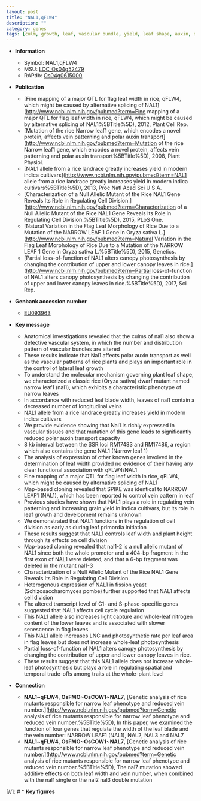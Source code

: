 ```yaml
---
layout: post
title: "NAL1,qFLW4"
description: ""
category: genes
tags: [culm, growth, leaf, vascular bundle, yield, leaf shape, auxin, dwarf, grain, map-based cloning, grain yield, cell division, height, cell cycle, development, nitrogen, senescence, photosynthesis]
---
```


* **Information**  
    + Symbol: NAL1,qFLW4  
    + MSU: [LOC_Os04g52479](http://rice.plantbiology.msu.edu/cgi-bin/ORF_infopage.cgi?orf=LOC_Os04g52479)  
    + RAPdb: [Os04g0615000](http://rapdb.dna.affrc.go.jp/viewer/gbrowse_details/irgsp1?name=Os04g0615000)  

* **Publication**  
    + [Fine mapping of a major QTL for flag leaf width in rice, qFLW4, which might be caused by alternative splicing of NAL1](http://www.ncbi.nlm.nih.gov/pubmed?term=Fine mapping of a major QTL for flag leaf width in rice, qFLW4, which might be caused by alternative splicing of NAL1%5BTitle%5D), 2012, Plant Cell Rep.
    + [Mutation of the rice Narrow leaf1 gene, which encodes a novel protein, affects vein patterning and polar auxin transport](http://www.ncbi.nlm.nih.gov/pubmed?term=Mutation of the rice Narrow leaf1 gene, which encodes a novel protein, affects vein patterning and polar auxin transport%5BTitle%5D), 2008, Plant Physiol.
    + [NAL1 allele from a rice landrace greatly increases yield in modern indica cultivars](http://www.ncbi.nlm.nih.gov/pubmed?term=NAL1 allele from a rice landrace greatly increases yield in modern indica cultivars%5BTitle%5D), 2013, Proc Natl Acad Sci U S A.
    + [Characterization of a Null Allelic Mutant of the Rice NAL1 Gene Reveals Its Role in Regulating Cell Division.](http://www.ncbi.nlm.nih.gov/pubmed?term=Characterization of a Null Allelic Mutant of the Rice NAL1 Gene Reveals Its Role in Regulating Cell Division.%5BTitle%5D), 2015, PLoS One.
    + [Natural Variation in the Flag Leaf Morphology of Rice Due to a Mutation of the NARROW LEAF 1 Gene in Oryza sativa L.](http://www.ncbi.nlm.nih.gov/pubmed?term=Natural Variation in the Flag Leaf Morphology of Rice Due to a Mutation of the NARROW LEAF 1 Gene in Oryza sativa L.%5BTitle%5D), 2015, Genetics.
    + [Partial loss-of-function of NAL1 alters canopy photosynthesis by changing the contribution of upper and lower canopy leaves in rice.](http://www.ncbi.nlm.nih.gov/pubmed?term=Partial loss-of-function of NAL1 alters canopy photosynthesis by changing the contribution of upper and lower canopy leaves in rice.%5BTitle%5D), 2017, Sci Rep.

* **Genbank accession number**  
    + [EU093963](http://www.ncbi.nlm.nih.gov/nuccore/EU093963)

* **Key message**  
    + Anatomical investigations revealed that the culms of nal1 also show a defective vascular system, in which the number and distribution pattern of vascular bundles are altered
    + These results indicate that Nal1 affects polar auxin transport as well as the vascular patterns of rice plants and plays an important role in the control of lateral leaf growth
    + To understand the molecular mechanism governing plant leaf shape, we characterized a classic rice (Oryza sativa) dwarf mutant named narrow leaf1 (nal1), which exhibits a characteristic phenotype of narrow leaves
    + In accordance with reduced leaf blade width, leaves of nal1 contain a decreased number of longitudinal veins
    + NAL1 allele from a rice landrace greatly increases yield in modern indica cultivars
    + We provide evidence showing that Nal1 is richly expressed in vascular tissues and that mutation of this gene leads to significantly reduced polar auxin transport capacity
    + 8 kb interval between the SSR loci RM17483 and RM17486, a region which also contains the gene NAL1 (Narrow leaf 1)
    + The analysis of expression of other known genes involved in the determination of leaf width provided no evidence of their having any clear functional association with qFLW4/NAL1
    + Fine mapping of a major QTL for flag leaf width in rice, qFLW4, which might be caused by alternative splicing of NAL1
    + Map-based cloning revealed that SPIKE was identical to NARROW LEAF1 (NAL1), which has been reported to control vein pattern in leaf
    + Previous studies have shown that NAL1 plays a role in regulating vein patterning and increasing grain yield in indica cultivars, but its role in leaf growth and development remains unknown
    + We demonstrated that NAL1 functions in the regulation of cell division as early as during leaf primordia initiation
    + These results suggest that NAL1 controls leaf width and plant height through its effects on cell division
    + Map-based cloning revealed that nal1-2 is a null allelic mutant of NAL1 since both the whole promoter and a 404-bp fragment in the first exon of NAL1 were deleted, and that a 6-bp fragment was deleted in the mutant nal1-3
    + Characterization of a Null Allelic Mutant of the Rice NAL1 Gene Reveals Its Role in Regulating Cell Division.
    + Heterogenous expression of NAL1 in fission yeast (Schizosaccharomyces pombe) further supported that NAL1 affects cell division
    + The altered transcript level of G1- and S-phase-specific genes suggested that NAL1 affects cell cycle regulation
    + This NAL1 allele also increases light capture and whole-leaf nitrogen content of the lower leaves and is associated with slower senescence in flag leaves
    + This NAL1 allele increases LNC and photosynthetic rate per leaf area in flag leaves but does not increase whole-leaf photosynthesis
    + Partial loss-of-function of NAL1 alters canopy photosynthesis by changing the contribution of upper and lower canopy leaves in rice.
    + These results suggest that this NAL1 allele does not increase whole-leaf photosynthesis but plays a role in regulating spatial and temporal trade-offs among traits at the whole-plant level

* **Connection**  
    + __NAL1~qFLW4__, __OsFMO~OsCOW1~NAL7__, [Genetic analysis of rice mutants responsible for narrow leaf phenotype and reduced vein number.](http://www.ncbi.nlm.nih.gov/pubmed?term=Genetic analysis of rice mutants responsible for narrow leaf phenotype and reduced vein number.%5BTitle%5D), In this paper, we examined the function of four genes that regulate the width of the leaf blade and the vein number: NARROW LEAF1 (NAL1), NAL2, NAL3 and NAL7
    + __NAL1~qFLW4__, __OsFMO~OsCOW1~NAL7__, [Genetic analysis of rice mutants responsible for narrow leaf phenotype and reduced vein number.](http://www.ncbi.nlm.nih.gov/pubmed?term=Genetic analysis of rice mutants responsible for narrow leaf phenotype and reduced vein number.%5BTitle%5D), The nal7 mutation showed additive effects on both leaf width and vein number, when combined with the nal1 single or the nal2 nal3 double mutation

[//]: # * **Key figures**  



